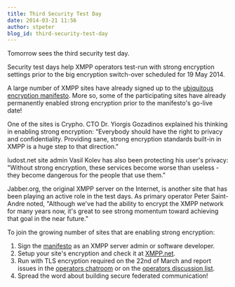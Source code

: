 ```yaml
---
title: Third Security Test Day
date: 2014-03-21 11:56
author: stpeter
blog_id: third-security-test-day
---
```


Tomorrow sees the third security test day.

Security test days help XMPP operators test-run with strong encryption settings prior to the big encryption switch-over scheduled for 19 May 2014.

A large number of XMPP sites have already signed up to the [ubiquitous encryption manifesto](https://github.com/stpeter/manifesto). More so, some of the participating sites have already permanently enabled strong encryption prior to the manifesto's go-live date!

One of the sites is Crypho. CTO Dr. Yiorgis Gozadinos explained his thinking in enabling strong encryption: “Everybody should have the right to privacy and confidentiality. Providing sane, strong encryption standards built-in in XMPP is a huge step to that direction."

ludost.net site admin Vasil Kolev has also been protecting his user's privacy: "Without strong encryption, these services become worse than useless - they become dangerous for the people that use them."

Jabber.org, the original XMPP server on the Internet, is another site that has been playing an active role in the test days. As primary operator Peter Saint-Andre noted, "Although we've had the ability to encrypt the XMPP network for many years now, it's great to see strong momentum toward achieving that goal in the near future."

To join the growing number of sites that are enabling strong encryption:
​
1. Sign the [manifesto](https://github.com/stpeter/manifesto) as an XMPP server admin or software developer.   
2. Setup your site's encryption and check it at [XMPP.net](https://xmpp.net/).   
3. Run with TLS encryption required on the 22nd of March and report issues in the [operators chatroom](xmpp:operators@muc.xmpp.org?join) or on the [operators discussion list](http://mail.jabber.org/mailman/listinfo/operators).   
4. Spread the word about building secure federated communication!
